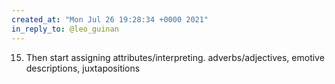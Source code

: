 ```yaml
---
created_at: "Mon Jul 26 19:28:34 +0000 2021"
in_reply_to: @leo_guinan
---
```


15. Then start assigning attributes/interpreting. adverbs/adjectives, emotive descriptions, juxtapositions